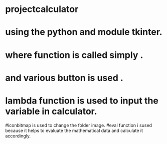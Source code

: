 # projectcalculator
# using the python and module tkinter.
# where function is called simply .
# and various button is used .
# lambda function is used to input the variable in calculator.
#iconbitmap is used to change the folder image.
#eval function i sused because it helps to evaluate the mathematical data and calculate it accordingly.
#
